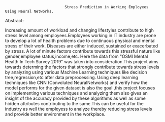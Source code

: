                                Stress Prediction in Working Employees Using Neural Networks.

Abstract:


Increasing amount of workload and changing lifestyles contribute to high stress level among employees.Employees working in IT 
industry are prone to develop a lot of health problems due to continuous physical and mental stress of their work. 
Diseases are either induced, sustained or exacerbated by stress. A lot of minute factors contribute towards this stressful nature 
like gender,employee status,income,etc.
Here the data from "OSMI Mental Health In Tech Survey 2019" was taken into consideration.This project aims 
towards determing the factors that strongly contribute towards stress levels by analyzing using various Machine Learning techniques 
like decision tree,regression,etc after data preprocessing. Using deep learning techniques like CNN (Convoluted NeuralNetworks) 
and verify how the model performs for the given dataset is also the goal ,this project focuses on implementing various techniques 
and analyzing them also gives an insight of the accuracy provided by these algorithms as well as some hidden 
attributes contributing to the same.This can be useful for the industry as well the employess to analyze thereby reducing 
stress levels and provide better environment in the workplace.
